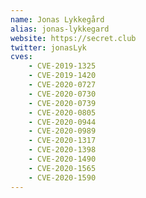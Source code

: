 ```yaml
---
name: Jonas Lykkegård
alias: jonas-lykkegard
website: https://secret.club
twitter: jonasLyk
cves:
    - CVE-2019-1325
    - CVE-2019-1420
    - CVE-2020-0727
    - CVE-2020-0730
    - CVE-2020-0739
    - CVE-2020-0805
    - CVE-2020-0944
    - CVE-2020-0989
    - CVE-2020-1317
    - CVE-2020-1398
    - CVE-2020-1490
    - CVE-2020-1565
    - CVE-2020-1590
---
```

